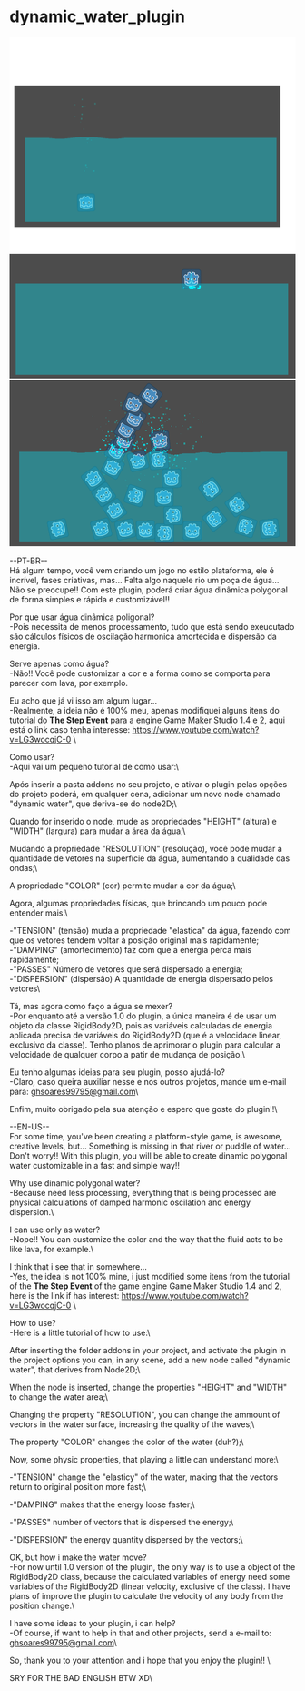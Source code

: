 # dynamic_water_plugin

![ScreenShot](/preview_1.png)
![ScreenShot](/preview_2.png)
![ScreenShot](/preview_3.png)


--PT-BR--\
  Há algum tempo, você vem criando um jogo no estilo plataforma, ele é incrível, fases criativas, mas... Falta algo naquele rio um poça de água... Não se preocupe!! Com este plugin, poderá criar água dinâmica polygonal de forma simples e rápida e customizável!!
 
 Por que usar água dinâmica poligonal?\
  -Pois necessita de menos processamento, tudo que está sendo exeucutado são cálculos físicos de oscilação harmonica amortecida e     dispersão da energia.
  
  Serve apenas como água?\
  -Não!! Você pode customizar a cor e a forma como se comporta para parecer com lava, por exemplo.
  
  Eu acho que já vi isso am algum lugar...\
  -Realmente, a ideia não é 100% meu, apenas modifiquei alguns itens do tutorial do **The Step Event** para a engine Game Maker Studio 1.4 e 2, aqui está o link caso tenha interesse: https://www.youtube.com/watch?v=LG3wocqjC-0 \
  
  Como usar?\
  -Aqui vai um pequeno tutorial de como usar:\
  
  Após inserir a pasta addons no seu projeto, e ativar o plugin pelas opções do projeto poderá, em qualquer cena, adicionar um novo node chamado "dynamic water", que deriva-se do node2D;\
  
  Quando for inserido o node, mude as propriedades "HEIGHT" (altura) e "WIDTH" (largura) para mudar a área da água;\
  
  Mudando a propriedade "RESOLUTION" (resolução), você pode mudar a quantidade de vetores na superfície da água, aumentando a qualidade das ondas;\
  
  A propriedade "COLOR" (cor) permite mudar a cor da água;\
  
  Agora, algumas propriedades físicas, que brincando um pouco pode entender mais:\
  
  -"TENSION" (tensão) muda a propriedade "elastica" da água, fazendo com que os vetores tendem voltar à posição original mais rapidamente;\
  -"DAMPING" (amortecimento) faz com que a energia perca mais rapidamente;\
  -"PASSES" Número de vetores que será dispersado a energia;\
  -"DISPERSION" (dispersão) A quantidade de energia dispersado pelos vetores\
  
  Tá, mas agora como faço a água se mexer?\
  -Por enquanto até a versão 1.0 do plugin, a única maneira é de usar um objeto da classe RigidBody2D, pois as variáveis calculadas de energia aplicada precisa de variáveis do RigidBody2D (que é a velocidade linear, exclusivo da classe). Tenho planos de aprimorar o plugin para calcular a velocidade de qualquer corpo a patir de mudança de posição.\
  
  Eu tenho algumas ideias para seu plugin, posso ajudá-lo?\
  -Claro, caso queira auxiliar nesse e nos outros projetos, mande um e-mail para: ghsoares99795@gmail.com\
  
  Enfim, muito obrigado pela sua atenção e espero que goste do plugin!!\
  
  
  
  
  --EN-US--\
  For some time, you've been creating a platform-style game, is awesome, creative levels, but... Something is missing in that river or puddle of water... Don't worry!! With this plugin, you will be able to create dinamic polygonal water customizable in a fast and simple way!!
  
  Why use dinamic polygonal water?\
  -Because need less processing, everything that is being processed are physical calculations of damped harmonic oscilation and energy dispersion.\
  
  I can use only as water?\
  -Nope!! You can customize the color and the way that the fluid acts to be like lava, for example.\
  
  I think that i see that in somewhere...\
  -Yes, the idea is not 100% mine, i just modified some itens from the tutorial of the **The Step Event** of the game engine Game Maker Studio 1.4 and 2, here is the link if has interest: https://www.youtube.com/watch?v=LG3wocqjC-0 \
  
  How to use?\
  -Here is a little tutorial of how to use:\
  
  
  After inserting the folder addons in your project, and activate the plugin in the project options you can, in any scene, add a new node called "dynamic water", that derives from Node2D;\
  
  When the node is inserted, change the properties "HEIGHT" and "WIDTH" to change the water area;\
  
  Changing the property "RESOLUTION", you can change the ammount of vectors in the water surface, increasing the quality of the waves;\
  
  The property "COLOR" changes the color of the water (duh?);\
  
  Now, some physic properties, that playing a little can understand more:\
  
  -"TENSION" change the "elasticy" of the water, making that the vectors return to original position more fast;\
  
  -"DAMPING" makes that the energy loose faster;\
  
  -"PASSES" number of vectors that is dispersed the energy;\
  
  -"DISPERSION" the energy quantity dispersed by the vectors;\
  
  OK, but how i make the water move?\
  -For now until 1.0 version of the plugin, the only way is to use a object of the RigidBody2D class, because the calculated variables of energy need some variables of the RigidBody2D (linear velocity, exclusive of the class). I have plans of improve the plugin to calculate the velocity of any body from the position change.\
  
  I have some ideas to your plugin, i can help?\
  -Of course, if want to help in that and other projects, send a e-mail to: ghsoares99795@gmail.com\
  
  So, thank you to your attention and i hope that you enjoy the plugin!! \
  
  SRY FOR THE BAD ENGLISH BTW XD\
  
  
  
  
  
  
  
  
  
  
  

  
